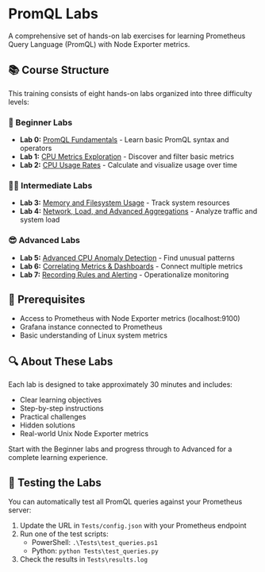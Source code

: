 # PromQL Labs

A comprehensive set of hands-on lab exercises for learning Prometheus Query Language (PromQL) with Node Exporter metrics.

## 📚 Course Structure

This training consists of eight hands-on labs organized into three difficulty levels:

### 🐣 Beginner Labs
- **Lab 0:** [PromQL Fundamentals](Beginner/Lab0_PromQL_Fundamentals.md) - Learn basic PromQL syntax and operators
- **Lab 1:** [CPU Metrics Exploration](Beginner/Lab1_CPU_Exploration.md) - Discover and filter basic metrics
- **Lab 2:** [CPU Usage Rates](Beginner/Lab2_CPU_Rates.md) - Calculate and visualize usage over time

### 👩‍💻 Intermediate Labs
- **Lab 3:** [Memory and Filesystem Usage](Intermediate/Lab3_Memory_Filesystem.md) - Track system resources
- **Lab 4:** [Network, Load, and Advanced Aggregations](Intermediate/Lab4_Network_Load.md) - Analyze traffic and system load

### 😎 Advanced Labs
- **Lab 5:** [Advanced CPU Anomaly Detection](Advanced/Lab5_Advanced_CPU_Anomaly.md) - Find unusual patterns
- **Lab 6:** [Correlating Metrics & Dashboards](Advanced/Lab6_Correlating_Metrics.md) - Connect multiple metrics
- **Lab 7:** [Recording Rules and Alerting](Advanced/Lab7_Recording_Rules_Alerting.md) - Operationalize monitoring

## 🚀 Prerequisites

- Access to Prometheus with Node Exporter metrics (localhost:9100)
- Grafana instance connected to Prometheus
- Basic understanding of Linux system metrics

## 🔍 About These Labs

Each lab is designed to take approximately 30 minutes and includes:
- Clear learning objectives
- Step-by-step instructions
- Practical challenges
- Hidden solutions
- Real-world Unix Node Exporter metrics

Start with the Beginner labs and progress through to Advanced for a complete learning experience.

## 🧪 Testing the Labs

You can automatically test all PromQL queries against your Prometheus server:

1. Update the URL in `Tests/config.json` with your Prometheus endpoint
2. Run one of the test scripts:
   - PowerShell: `.\Tests\test_queries.ps1`
   - Python: `python Tests\test_queries.py`
3. Check the results in `Tests\results.log`
